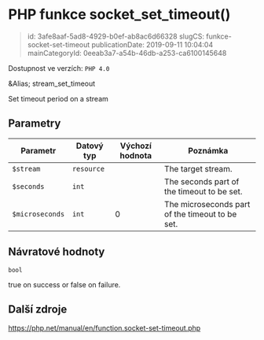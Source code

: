 PHP funkce socket_set_timeout()
================================

> id: 3afe8aaf-5ad8-4929-b0ef-ab8ac6d66328
> slugCS: funkce-socket-set-timeout
> publicationDate: 2019-09-11 10:04:04
> mainCategoryId: 0eeab3a7-a54b-46db-a253-ca6100145648

Dostupnost ve verzích: `PHP 4.0`

&Alias; <function>stream_set_timeout</function>
<p>Set timeout period on a stream


Parametry
--------------

| Parametr | Datový typ | Výchozí hodnota | Poznámka |
|-----|-----|-----|-----|
| `$stream` | `resource` |  | The target stream. |
| `$seconds` | `int` |  | The seconds part of the timeout to be set. |
| `$microseconds` | `int` | 0 | The microseconds part of the timeout to be set. |


Návratové hodnoty
----------------

`bool`

true on success or false on failure.

Další zdroje
------------

https://php.net/manual/en/function.socket-set-timeout.php
